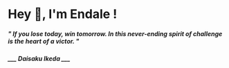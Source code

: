 <h1 title="head"> Hey 👋, I'm Endale !</h1>

**<h5><i>" If you lose today, win tomorrow. In this never-ending spirit of challenge is the heart of a victor. "</i></h5>**

*<b>___ Daisaku Ikeda ___</b>*
